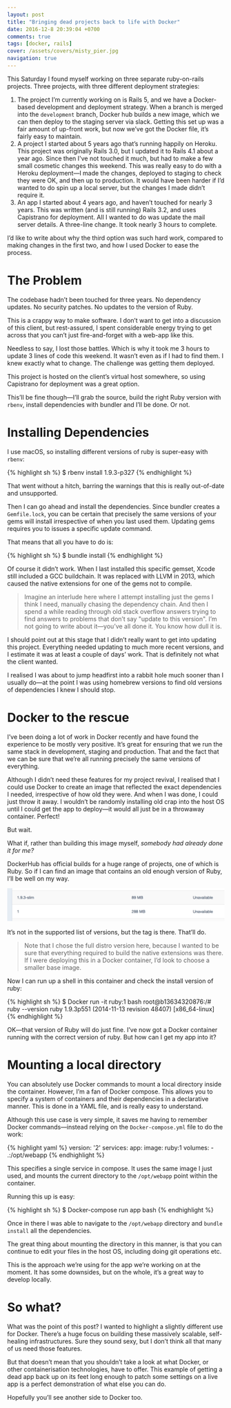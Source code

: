 ```yaml
---
layout: post
title: "Bringing dead projects back to life with Docker"
date: 2016-12-8 20:39:04 +0700
comments: true
tags: [docker, rails]
cover: /assets/covers/misty_pier.jpg
navigation: true
---
```


This Saturday I found myself working on three separate ruby-on-rails projects. Three projects, with three different deployment strategies:

1. The project I’m currently working on is Rails 5, and we have a Docker-based development and deployment strategy. When a branch is merged into the `development` branch, Docker hub builds a new image, which we can then deploy to the staging server via slack. Getting this set up was a fair amount of up-front work, but now we’ve got the Docker file, it’s fairly easy to maintain.
2. A project I started about 5 years ago that’s running happily on Heroku. This project was originally Rails 3.0, but I updated it to Rails 4.1 about a year ago. Since then I've not touched it much, but had to make a few small cosmetic changes this weekend. This was really easy to do with a Heroku deployment—I made the changes, deployed to staging to check they were OK, and then up to production. It would have been harder if I’d wanted to do spin up a local server, but the changes I made didn’t require it.
3. An app I started about 4 years ago, and haven’t touched for nearly 3 years. This was written (and is still running) Rails 3.2, and uses Capistrano for deployment. All I wanted to do was update the mail server details. A three-line change. It took nearly 3 hours to complete.

I’d like to write about why the third option was such hard work, compared to making changes in the first two, and how I used Docker to ease the process.


# The Problem

The codebase hadn’t been touched for three years. No dependency updates. No security patches. No updates to the version of Ruby.

This is a crappy way to make software. I don’t want to get into a discussion of this client, but rest-assured, I spent considerable energy trying to get across that you can’t just fire-and-forget with a web-app like this.

Needless to say, I lost those battles. Which is why it took me 3 hours to update 3 lines of code this weekend. It wasn’t even as if I had to find them. I knew exactly what to change. The challenge was getting them deployed.

This project is hosted on the client’s virtual host somewhere, so using Capistrano for deployment was a great option.

This’ll be fine though—I’ll grab the source, build the right Ruby version with `rbenv`, install dependencies with bundler and I’ll be done. Or not.


# Installing Dependencies

I use macOS, so installing different versions of ruby is super-easy with `rbenv`:

{% highlight sh %}
$ rbenv install 1.9.3-p327
{% endhighlight %}

That went without a hitch, barring the warnings that this is really out-of-date and unsupported.

Then I can go ahead and install the dependencies. Since bundler creates a `Gemfile.lock`, you can be certain that precisely the same versions of your gems will install irrespective of when you last used them. Updating gems requires you to issues a specific update command.

That means that all you have to do is:

{% highlight sh %}
$ bundle install
{% endhighlight %}

Of course it didn’t work. When I last installed this specific gemset, Xcode still included a GCC buildchain. It was replaced with LLVM in 2013, which caused the native extensions for one of the gems not to compile.

> Imagine an interlude here where I attempt installing just the gems I think I need, manually chasing the dependency chain. And then I spend a while reading through old stack overflow answers trying to find answers to problems that don’t say "update to this version". I’m not going to write about it—you’ve all done it. You know how dull it is.

I should point out at this stage that I didn’t really want to get into updating this project. Everything needed updating to much more recent versions, and I estimate it was at least a couple of days’ work. That is definitely not what the client wanted.

I realised I was about to jump headfirst into a rabbit hole much sooner than I usually do—at the point I was using homebrew versions to find old versions of dependencies I knew I should stop.

# Docker to the rescue

I’ve been doing a lot of work in Docker recently and have found the experience to be mostly very positive. It’s great for ensuring that we run the same stack in development, staging and production. That and the fact that we can be sure that we’re all running precisely the same versions of everything.

Although I didn’t need these features for my project revival, I realised that I could use Docker to create an image that reflected the exact dependencies I needed, irrespective of how old they were. And when I was done, I could just throw it away. I wouldn’t be randomly installing old crap into the host OS until I could get the app to deploy—it would all just be in a throwaway container. Perfect!

But wait.

What if, rather than building this image myself, _somebody had already done it for me?_

DockerHub has official builds for a huge range of projects, one of which is Ruby. So if I can find an image that contains an old enough version of Ruby, I’ll be well on my way.

![](/assets/201612/ruby_1.png)

It’s not in the supported list of versions, but the tag is there. That’ll do.

> Note that I chose the full distro version here, because I wanted to be sure that everything required to build the native extensions was there. If I were deploying this in a Docker container, I’d look to choose a smaller base image.

Now I can run up a shell in this container and check the install version of ruby:

{% highlight sh %}
$ Docker run -it ruby:1 bash
root@b13634320876:/# ruby --version
ruby 1.9.3p551 (2014-11-13 revision 48407) [x86_64-linux]
{% endhighlight %}

OK—that version of Ruby will do just fine. I’ve now got a Docker container running with the correct version of ruby. But how can I get my app into it?

# Mounting a local directory

You can absolutely use Docker commands to mount a local directory inside the container. However, I’m a fan of Docker compose. This allows you to specify a system of containers and their dependencies in a declarative manner. This is done in a YAML file, and is really easy to understand.

Although this use case is very simple, it saves me having to remember Docker commands—instead relying on the `Docker-compose.yml` file to do the work:

{% highlight yaml %}
version: '2'
services:
  app:
    image: ruby:1
    volumes:
      - .:/opt/webapp
{% endhighlight %}

This specifies a single service in compose. It uses the same image I just used, and mounts the current directory to the `/opt/webapp` point within the container.

Running this up is easy:

{% highlight sh %}
$ Docker-compose run app bash
{% endhighlight %}

Once in there I was able to navigate to the `/opt/webapp` directory and `bundle install` all the dependencies.

The great thing about mounting the directory in this manner, is that you can continue to edit your files in the host OS, including doing git operations etc.

This is the approach we’re using for the app we’re working on at the moment. It has some downsides, but on the whole, it’s a great way to develop locally.


# So what?

What was the point of this post? I wanted to highlight a slightly different use for Docker. There’s a huge focus on building these massively scalable, self-healing infrastructures. Sure they sound sexy, but I don’t think all that many of us need those features.

But that doesn’t mean that you shouldn’t take a look at what Docker, or other containerisation technologies, have to offer. This example of getting a dead app back up on its feet long enough to patch some settings on a live app is a perfect demonstration of what else you can do.

Hopefully you’ll see another side to Docker too.

